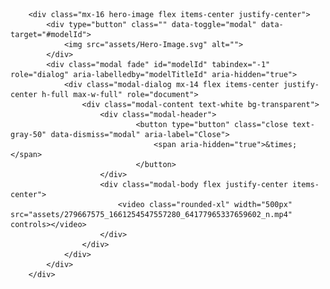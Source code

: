         <div class="mx-16 hero-image flex items-center justify-center">
            <div type="button" class="" data-toggle="modal" data-target="#modelId">
                <img src="assets/Hero-Image.svg" alt="">
            </div>
            <div class="modal fade" id="modelId" tabindex="-1" role="dialog" aria-labelledby="modelTitleId" aria-hidden="true">
                <div class="modal-dialog mx-14 flex items-center justify-center h-full max-w-full" role="document">
                    <div class="modal-content text-white bg-transparent">
                        <div class="modal-header">
                                <button type="button" class="close text-gray-50" data-dismiss="modal" aria-label="Close">
                                    <span aria-hidden="true">&times;</span>
                                </button>
                        </div>
                        <div class="modal-body flex justify-center items-center">
                            <video class="rounded-xl" width="500px" src="assets/279667575_1661254547557280_64177965337659602_n.mp4" controls></video>
                        </div>
                    </div>
                </div>
            </div>
        </div>